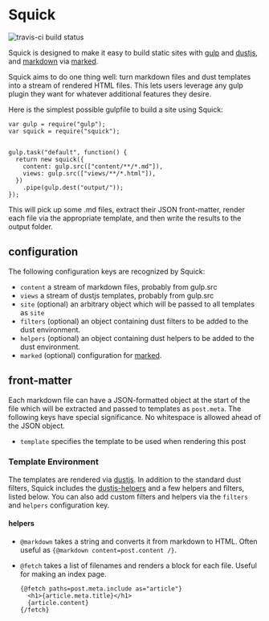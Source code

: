 # Squick

![travis-ci build status](https://travis-ci.org/yourpalal/squick.svg)

Squick is designed to make it easy to build static sites with [gulp](http://gulpjs.com/) and [dustjs](http://www.dustjs.com/), and [markdown](https://help.github.com/articles/markdown-basics/) via [marked](https://www.npmjs.com/package/marked).

Squick aims to do one thing well: turn markdown files and dust templates into a stream
of rendered HTML files. This lets users leverage any gulp plugin they want for
whatever additional features they desire.

Here is the simplest possible gulpfile to build a site using Squick:

```
var gulp = require("gulp");
var squick = require("squick");


gulp.task("default", function() {
  return new squick({
    content: gulp.src(["content/**/*.md"]),
    views: gulp.src(["views/**/*.html"]),
  })
    .pipe(gulp.dest("output/"));
});
```

This will pick up some .md files, extract their JSON front-matter, render each file via the appropriate template, and then write the results to the output folder.

## configuration

The following configuration keys are recognized by Squick:

* `content` a stream of markdown files, probably from gulp.src
* `views` a stream of dustjs templates, probably from gulp.src
* `site` (optional) an arbitrary object which will be passed to all templates as `site`
* `filters` (optional) an object containing dust filters to be added to the dust environment.
* `helpers` (optional) an object containing dust helpers to be added to the dust environment.
* `marked` (optional) configuration for [marked](https://www.npmjs.com/package/marked).

## front-matter

Each markdown file can have a JSON-formatted object at the start of the file which will be extracted and passed to templates as `post.meta`. The following keys have special significance. No whitespace is allowed ahead of the JSON object.

* `template` specifies the template to be used when rendering this post

### Template Environment

The templates are rendered via [dustjs](http://www.dustjs.com/docs/api/). In addition to the standard dust filters, Squick includes the [dustjs-helpers](http://www.dustjs.com/guides/dust-helpers/) and a few helpers and filters, listed below. You can also add custom filters and helpers via the `filters`
and `helpers` configuration key.

#### helpers

* `@markdown` takes a string and converts it from markdown to HTML. Often useful as `{@markdown content=post.content /}`.
* `@fetch` takes a list of filenames and renders a block for each file. Useful for making an index page.

      {@fetch paths=post.meta.include as="article"}
        <h1>{article.meta.title}</h1>
        {article.content}
      {/fetch}
